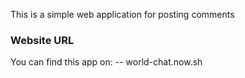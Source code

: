 This is a simple web application for posting comments

### Website URL
You can find this app on:
  -- world-chat.now.sh
  
